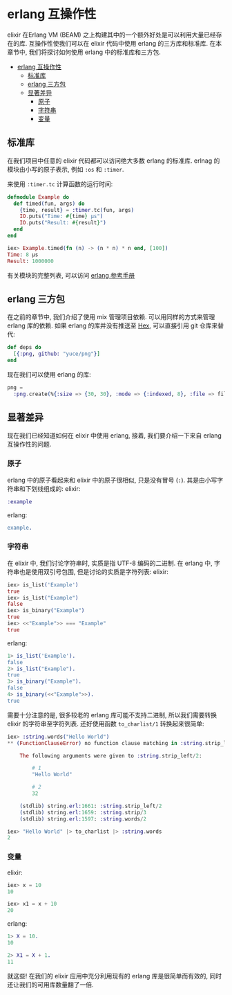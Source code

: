 # erlang 互操作性
elixir 在Erlang VM (BEAM) 之上构建其中的一个额外好处是可以利用大量已经存在的库. 互操作性使我们可以在 elixir 代码中使用 erlang 的三方库和标准库. 在本章节中, 我们将探讨如何使用 erlang 中的标准库和三方包.

<!-- TOC -->

- [erlang 互操作性](#erlang-%E4%BA%92%E6%93%8D%E4%BD%9C%E6%80%A7)
    - [标准库](#%E6%A0%87%E5%87%86%E5%BA%93)
    - [erlang 三方包](#erlang-%E4%B8%89%E6%96%B9%E5%8C%85)
    - [显著差异](#%E6%98%BE%E8%91%97%E5%B7%AE%E5%BC%82)
        - [原子](#%E5%8E%9F%E5%AD%90)
        - [字符串](#%E5%AD%97%E7%AC%A6%E4%B8%B2)
        - [变量](#%E5%8F%98%E9%87%8F)

<!-- /TOC -->

## 标准库
在我们项目中任意的 elixir 代码都可以访问绝大多数 erlang 的标准库. erlnag 的模块由小写的原子表示, 例如 `:os` 和 `:timer`.

来使用 `:timer.tc` 计算函数的运行时间:
```elixir
defmodule Example do
  def timed(fun, args) do
    {time, result} = :timer.tc(fun, args)
    IO.puts("Time: #{time} μs")
    IO.puts("Result: #{result}")
  end
end

iex> Example.timed(fn (n) -> (n * n) * n end, [100])
Time: 8 μs
Result: 1000000
```

有关模块的完整列表, 可以访问 [erlang 参考手册](http://erlang.org/doc/apps/stdlib/)

## erlang 三方包
在之前的章节中, 我们介绍了使用 mix 管理项目依赖. 可以用同样的方式来管理 erlang 库的依赖. 如果 erlang 的库并没有推送至 [Hex](https://hex.pm/), 可以直接引用 git 仓库来替代:
```elixir
def deps do
  [{:png, github: "yuce/png"}]
end
```

现在我们可以使用 erlang 的库:
```elixir
png =
  :png.create(%{:size => {30, 30}, :mode => {:indexed, 8}, :file => file, :palette => palette})
```

## 显著差异
现在我们已经知道如何在 elixir 中使用 erlang, 接着, 我们要介绍一下来自 erlang 互操作性的问题.

### 原子
erlang 中的原子看起来和 elixir 中的原子很相似, 只是没有冒号 (`:`). 其是由小写字符串和下划线组成的:
elixir:
```elixir
:example
```

erlang:
```erlang
example.
```

### 字符串
在 elixir 中, 我们讨论字符串时, 实质是指 UTF-8 编码的二进制. 在 erlang 中, 字符串也是使用双引号包围, 但是讨论的实质是字符列表:
elixir:
```elixir
iex> is_list('Example')
true
iex> is_list("Example")
false
iex> is_binary("Example")
true
iex> <<"Example">> === "Example"
true
```

erlang:
```erlang
1> is_list('Example').
false
2> is_list("Example").
true
3> is_binary("Example").
false
4> is_binary(<<"Example">>).
true
```

需要十分注意的是, 很多较老的 erlang 库可能不支持二进制, 所以我们需要转换 elixir 的字符串至字符列表. 还好使用函数 `to_charlist/1` 转换起来很简单:
```elixir
iex> :string.words("Hello World")
** (FunctionClauseError) no function clause matching in :string.strip_left/2

    The following arguments were given to :string.strip_left/2:

        # 1
        "Hello World"

        # 2
        32

    (stdlib) string.erl:1661: :string.strip_left/2
    (stdlib) string.erl:1659: :string.strip/3
    (stdlib) string.erl:1597: :string.words/2

iex> "Hello World" |> to_charlist |> :string.words
2
```

### 变量
elixir:
```elixir
iex> x = 10
10

iex> x1 = x + 10
20
```

erlang:
```erlang
1> X = 10.
10

2> X1 = X + 1.
11
```

就这些! 在我们的 elixir 应用中充分利用现有的 erlang 库是很简单而有效的, 同时还让我们的可用库数量翻了一倍.
